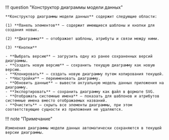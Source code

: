 !!! question "Конструктор диаграммы модели данных"

    **Конструктор диаграммы модели данных** содержит следующие области:
    
    (1) **Панель элементов** — содержит имеющиеся шаблоны и кнопки для создания новых.

    (2) **Диаграмма** — отображает шаблоны, атрибуты и связи между ними.

    (3) **Кнопки**

    - **Выбрать версию** — загрузить одну из ранее сохраненных версий диаграммы.
    - **Создать новую версию** — сохранить текущую диаграмму как новую версию.
    - **Клонировать** — создать новую диаграмму путем копирования текущей.
    - **Настройки** — переименовать диаграмму.
    - **Обновить данные** — вывести актуальную модель данных приложения на диаграмму.
    - **Экспортировать** — сохранить диаграмму как файл в формате SVG.
    - **Отображать системные имена** — показать для шаблонов и атрибутов системные имена вместо отображаемых названий.
    - **Очистить** — скрыть все элементы диаграммы, при этом соответствующие сущности из приложения не удаляются.

!!! note "Примечание"

    Изменения диаграммы модели данных автоматически сохраняются в текущей версии диаграммы.